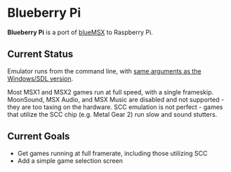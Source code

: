 Blueberry Pi
============

**Blueberry Pi** is a port of [blueMSX][1] to Raspberry Pi.

Current Status
--------------

Emulator runs from the command line, with [same arguments as the Windows/SDL version][2].

Most MSX1 and MSX2 games run at full speed, with a single frameskip. MoonSound, MSX Audio, and MSX Music are disabled and not supported - they are too taxing on the hardware. SCC emulation is not perfect - games that utilize the SCC chip (e.g. Metal Gear 2) run slow and sound stutters.

Current Goals
------------

* Get games running at full framerate, including those utilizing SCC
* Add a simple game selection screen

[1]: http://bluemsx.com/
[2]: http://www.msxblue.com/manual/commandlineargs_c.htm
